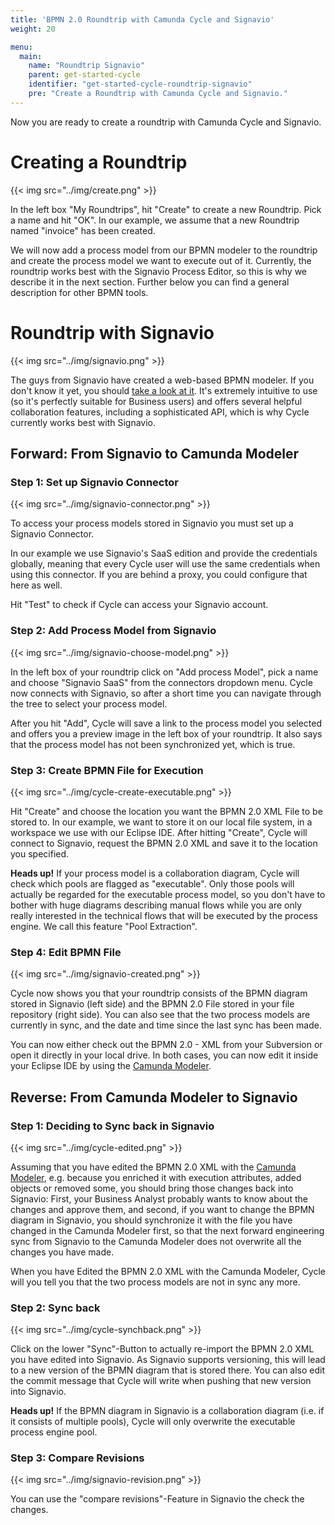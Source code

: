 ```yaml
---
title: 'BPMN 2.0 Roundtrip with Camunda Cycle and Signavio'
weight: 20

menu:
  main:
    name: "Roundtrip Signavio"
    parent: get-started-cycle
    identifier: "get-started-cycle-roundtrip-signavio"
    pre: "Create a Roundtrip with Camunda Cycle and Signavio."
---
```


Now you are ready to create a roundtrip with Camunda Cycle and Signavio.


# Creating a Roundtrip

{{< img src="../img/create.png" >}}

In the left box "My Roundtrips", hit "Create" to create a new Roundtrip. Pick a name and hit "OK". In our example, we assume that a new Roundtrip named "invoice" has been created.

We will now add a process model from our BPMN modeler to the roundtrip and create the process model we want to execute out of it. Currently, the roundtrip works best with the Signavio Process Editor, so this is why we describe it in the next section. Further below you can find a general description for other BPMN tools.


# Roundtrip with Signavio

{{< img src="../img/signavio.png" >}}

The guys from Signavio have created a web-based BPMN modeler. If you don't know it yet, you should <a href="http://www.signavio.com/camunda">take a look at it</a>. It's extremely intuitive to use (so it's perfectly suitable for Business users) and offers several helpful collaboration features, including a sophisticated API, which is why Cycle currently works best with Signavio.

## Forward: From Signavio to Camunda Modeler

### Step 1: Set up Signavio Connector

{{< img src="../img/signavio-connector.png" >}}

To access your process models stored in Signavio you must set up a Signavio Connector.

In our example we use Signavio's SaaS edition and provide the credentials globally, meaning that every Cycle user will use the same credentials when using this connector. If you are behind a proxy, you could configure that here as well.

Hit "Test" to check if Cycle can access your Signavio account.

### Step 2: Add Process Model from Signavio

{{< img src="../img/signavio-choose-model.png" >}}

In the left box of your roundtrip click on "Add process Model", pick a name and choose "Signavio SaaS" from the connectors dropdown menu. Cycle now connects with Signavio, so after a short time you can navigate through the tree to select your process model.

After you hit "Add", Cycle will save a link to the process model you selected and offers you a preview image in the left box of your roundtrip. It also says that the process model has not been synchronized yet, which is true.

### Step 3: Create BPMN File for Execution

{{< img src="../img/cycle-create-executable.png" >}}

Hit "Create" and choose the location you want the BPMN 2.0 XML File to be stored to. In our example, we want to store it on our local file system, in a workspace we use with our Eclipse IDE. After hitting "Create", Cycle will connect to Signavio, request the BPMN 2.0 XML and save it to the location you specified.

**Heads up!** If your process model is a collaboration diagram, Cycle will check which pools are flagged as "executable". Only those pools will actually be regarded for the executable process model, so you don't have to bother with huge diagrams describing manual flows while you are only really interested in the technical flows that will be executed by the process engine. We call this feature "Pool Extraction".

### Step 4: Edit BPMN File

{{< img src="../img/signavio-created.png" >}}

Cycle now shows you that your roundtrip consists of the BPMN diagram stored in Signavio (left side) and the BPMN 2.0 File stored in your file repository (right side). You can also see that the two process models are currently in sync, and the date and time since the last sync has been made.

You can now either check out the BPMN 2.0 - XML from your Subversion or open it directly in your local drive. In both cases, you can now edit it inside your Eclipse IDE by using the <a href="http://camunda.org/bpmn/tool/">Camunda Modeler</a>.

## Reverse: From Camunda Modeler to Signavio

### Step 1: Deciding to Sync back in Signavio

{{< img src="../img/cycle-edited.png" >}}

Assuming that you have edited the BPMN 2.0 XML with the [Camunda Modeler](/manual/master/installation/eclipse-plugin/), e.g. because you enriched it with execution attributes, added objects or removed some, you should bring those changes back into Signavio: First, your Business Analyst probably wants to know about the changes and approve them, and second, if you want to change the BPMN diagram in Signavio, you should synchronize it with the file you have changed in the Camunda Modeler first, so that the next forward engineering sync from Signavio to the Camunda Modeler does not overwrite all the changes you have made.

When you have Edited the BPMN 2.0 XML with the Camunda Modeler, Cycle will you tell you that the two process models are not in sync any more.

### Step 2: Sync back

{{< img src="../img/cycle-synchback.png" >}}

Click on the lower "Sync"-Button to actually re-import the BPMN 2.0 XML you have edited into Signavio. As Signavio supports versioning, this will lead to a new version of the BPMN diagram that is stored there. You can also edit the commit message that Cycle will write when pushing that new version into Signavio.

**Heads up!** If the BPMN diagram in Signavio is a collaboration diagram (i.e. if it consists of multiple pools), Cycle will only overwrite the executable process engine pool.

### Step 3: Compare Revisions

{{< img src="../img/signavio-revision.png" >}}

You can use the "compare revisions"-Feature in Signavio the check the changes.
